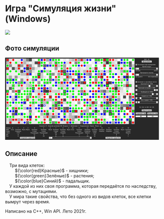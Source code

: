 # Игра "Симуляция жизни" (Windows)

[<img src="Info/Ico_Life_simulation.ico" width="160"/>](Info/Ico_Life_simulation.ico)

## Фото симуляции

[<img src="Info/in_simulation.jpg" width="750"/>](Info/in_simulation.jpg)

## Описание
&emsp;Три вида клеток:<br>
&emsp;&emsp; ${\color{red}Красные}$ - хищники;<br>
&emsp;&emsp; ${\color{green}Зелёные}$ - растения;<br>
&emsp;&emsp; ${\color{blue}Синий}$ - падальщик.<br>
&emsp;У каждой из них своя программа, которая передаётся по наследству, возможно, с мутациями.<br>
&emsp;У мира такие свойства, что без одного из видов клеток, все клетки вымрут через время.<br>

Написано на C++, Win API. Лето 2021г.